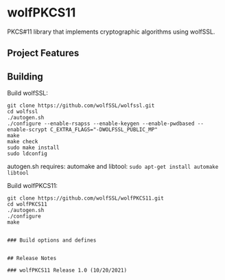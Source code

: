 # wolfPKCS11

PKCS#11 library that implements cryptographic algorithms using wolfSSL.


## Project Features

## Building

Build wolfSSL:

```
git clone https://github.com/wolfSSL/wolfssl.git
cd wolfssl
./autogen.sh
./configure --enable-rsapss --enable-keygen --enable-pwdbased --enable-scrypt C_EXTRA_FLAGS="-DWOLFSSL_PUBLIC_MP"
make
make check
sudo make install
sudo ldconfig
```

autogen.sh requires: automake and libtool: `sudo apt-get install automake libtool`

Build wolfPKCS11:

```
git clone https://github.com/wolfSSL/wolfPKCS11.git
cd wolfPKCS11
./autogen.sh
./configure
make


### Build options and defines


## Release Notes

### wolfPKCS11 Release 1.0 (10/20/2021)


